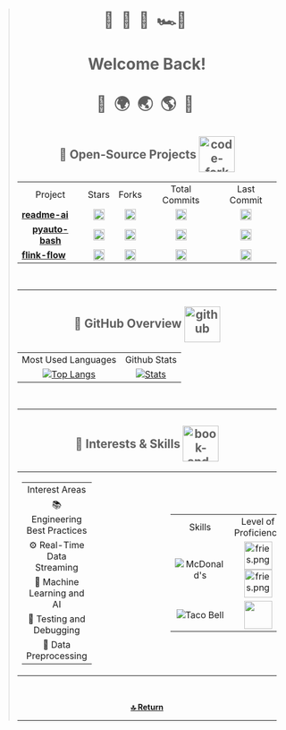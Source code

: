 <!-- Header -->
> <div align="center">
>     <h1>
>         🌊&nbsp;
>         🌴&nbsp;
>         🏰&nbsp;
>         🏎️💨&nbsp;
>         <br><br>
>         Welcome Back!
>         <br><br>
>         🛫&nbsp;
>         🌍&nbsp;
>         🌏&nbsp;
>         🌎&nbsp;
>         🛬&nbsp;
>     </h1>
>
> <!-- Open-Source Software -->
> <div align="center">
>   <h2>
>     <div style="display: inline-block;">
>       <span style="vertical-align: middle;">📍 Open-Source Projects</span>
>       <img width="64" height="64" src="https://img.icons8.com/nolan/64/1A6DFF/C822FF/code-fork.png"
>         style="vertical-align: middle;" alt="code-fork" />
>     </div>
>   </h2>
>   <table>
>     <tr>
>       <td align="center">Project</td>
>       <td align="center">Stars</td>
>       <td align="center">Forks</td>
>       <td align="center">Total Commits</td>
>       <td align="center">Last Commit</td>
>     </tr>
>     <tr>
>       <td align="center">
>         <a href="https://github.com/eli64s/readme-ai" style="display: flex; align-items: center;">
>           <strong>readme-ai</strong>
>         </a>
>       </td>
>       <td align="center">
>         <a href="https://github.com/eli64s/readme-ai">
>           <img src="https://img.shields.io/github/stars/eli64s/readme-ai?style=social&color=4F7DB3"
>             alt="readme-ai Stars" height="20">
>         </a>
>       </td>
>       <td align="center">
>         <a href="https://github.com/eli64s/readme-ai">
>           <img src="https://img.shields.io/github/forks/eli64s/readme-ai?style=social&color=4F7DB3"
>             alt="readme-ai Forks" height="20">
>         </a>
>       </td>
>       <td align="center">
>         <a href="https://github.com/eli64s/readme-ai">
>           <img src="https://img.shields.io/github/commit-activity/y/eli64s/readme-ai?style=social&color=4F7DB3"
>             alt="readme-ai Total Commits" height="20">
>         </a>
>       </td>
>       <td align="center">
>         <a href="https://github.com/eli64s/readme-ai">
>           <img src="https://img.shields.io/github/last-commit/eli64s/readme-ai?style=social&color=4F7DB3"
>             alt="readme-ai Last Commit" height="20">
>         </a>
>       </td>
>     </tr>
>     <tr>
>       <td align="center">
>         <a href="https://github.com/eli64s/pyauto-bash" style="display: flex; align-items: center;">
>           <strong>pyauto-bash</strong>
>         </a>
>       </td>
>       <td align="center">
>         <a href="https://github.com/eli64s/pyauto-bash">
>           <img src="https://img.shields.io/github/stars/eli64s/pyauto-bash?style=social&color=4F7DB3"
>             alt="pyauto-bash Stars" height="20">
>         </a>
>       </td>
>       <td align="center">
>         <a href="https://github.com/eli64s/pyauto-bash">
>           <img src="https://img.shields.io/github/forks/eli64s/pyauto-bash?style=social&color=4F7DB3"
>             alt="pyauto-bash Forks" height="20">
>         </a>
>       </td>
>       <td align="center">
>         <a href="https://github.com/eli64s/pyauto-bash">
>           <img src="https://img.shields.io/github/last-commit/eli64s/pyauto-bash?style=social&color=4F7DB3"
>             alt="pyauto-bash Last Commit" height="20">
>         </a>
>       </td>
>       <td align="center">
>         <a href="https://github.com/eli64s/pyauto-bash">
>           <img src="https://img.shields.io/github/commit-activity/y/eli64s/pyauto-bash?style=social&color=4F7DB3"
>             alt="pyauto-bash Total Commits" height="20">
>         </a>
>       </td>
>     </tr>
> <tr>
>   <td align="center">
>     <a href="https://github.com/eli64s/flink-flow" style="display: flex; align-items: center;">
>       <strong>flink-flow</strong>
>     </a>
>   </td>
>   <td align="center">
>     <a href="https://github.com/eli64s/flink-flow">
>       <img src="https://img.shields.io/github/stars/eli64s/flink-flow?style=social&color=4F7DB3"
>         alt="flink-flow Stars" height="20">
>     </a>
>   </td>
>   <td align="center">
>     <a href="https://github.com/eli64s/flink-flow">
>       <img src="https://img.shields.io/github/forks/eli64s/flink-flow?style=social&color=4F7DB3"
>         alt="flink-flow Forks" height="20">
>     </a>
>   </td>
>   <td align="center">
>     <a href="https://github.com/eli64s/flink-flow">
>       <img src="https://img.shields.io/github/last-commit/eli64s/flink-flow?style=social&color=4F7DB3"
>         alt="flink-flow Last Commit" height="20">
>     </a>
>   </td>
>       <td align="center">
>         <a href="https://github.com/eli64s/flink-flow">
>           <img src="https://img.shields.io/github/commit-activity/y/eli64s/flink-flow?style=social&color=4F7DB3"
>             alt="flink-flow Total Commits" height="20">
>         </a>
>       </td>
>     </tr>
>   </table>
> </div>
> <br>
> <hr>
>
> 
> <!-- Github Usage Statistics -->
> <div align="center">
>     <h2>
>         <div style="display: inline-block;">
>             <span style="display: inline-block;">📍 GitHub Overview</span>
>             <img width="64" height="64" src="https://img.icons8.com/nolan/64/1A6DFF/C822FF/github.png"
>                 style="vertical-align: middle;" alt="github" />
>         </div>
>     </h2>
>     <table>
>         <tr>
>             <td align="center">
>                 Most Used Languages
>             </td>
>             <td align="center">
>                 Github Stats
>             </td>
>         </tr>
>         <tr>
>             <td align="center">
>                 <a href="https://github.com/anuraghazra/github-readme-stats">
>                     <img src="https://github-readme-stats.vercel.app/api/top-langs/?username=eli64s&layout=compact&theme=cobalt"
>                         alt="Top Langs">
>                 </a>
>             </td>
>             <td align="center">
>                 <a href="https://github.com/anuraghazra/github-readme-stats">
>                     <img src="https://github-readme-stats.vercel.app/api?username=eli64s&theme=cobalt&count_private=true&include_all_commits=true&show_icons=true&include_all_commits=true&custom_title=%20%GitHub%20%Stats"
>                         alt="Stats">
>                 </a>
>             </td>
>         </tr>
>     </table>
> </div>
> <br>
> <hr>
>
> 
> <!-- Interests, Studies, and Skills -->
> <div align="center">
>  <h2>
>    <div style="display: inline-block;">
>      <span style="vertical-align: middle;">📍 Interests & Skills</span>
>        <img width="64" height="64" src="https://img.icons8.com/nolan/64/1A6DFF/C822FF/book-and-pencil.png" style="vertical-align: middle;" alt="book-and-pencil" />
>     </div>
>  </h2>
>     <table>
>         <tr>
>             <td style="padding-right: 100px;">
>                 <table>
>                     <tr>
>                         <td align="center">
>                             Interest Areas
>                         </td>
>                     </tr>
>                     <tr>
>                         <td align="center">📚 Engineering Best Practices</td>
>                     </tr>
>                     <tr>
>                         <td align="center">⚙️ Real-Time Data Streaming</td>
>                     </tr>
>                     <tr>
>                         <td align="center">🤖 Machine Learning and AI</td>
>                     </tr>
>                     <tr>
>                         <td align="center">🧪 Testing and Debugging</td>
>                     </tr>
>                     <tr>
>                         <td align="center">🔄 Data Preprocessing</td>
>                     </tr>
>                 </table>
>             </td>
>             <td>&nbsp;&nbsp;&nbsp;&nbsp;</td> <!-- Empty cell for spacing -->
>             <td>
>                 <table>
>                     <tr>
>                         <td align="center">
>                             Skills
>                         </td>
>                         <td align="center">
>                             Level of Proficiency
>                         </td>
>                     </tr>
>                     <tr>
>                         <td align="center">
>                                 <img src="https://img.shields.io/badge/McDonald's-FBC817.svg?style=for-the-badge&logo=McDonald's&logoColor=black"
>                                 alt="McDonald's">
>                         </td>
>                         <td align="center">
>                                <img src="https://img.icons8.com/color/256/mcdonalds-french-fries.png" 
>                                 alt="fries.png"
>                                 height="50">
>                                <img src="https://img.icons8.com/color/256/mcdonalds-french-fries.png" 
>                                 alt="fries.png"
>                                 height="50">
>                         </td>
>                     </tr>
>                     <tr>
>                         <td align="center"><img
>                                 src="https://img.shields.io/badge/Taco%20Bell-38096C.svg?style=for-the-badge&logo=Taco-Bell&logoColor=white"
>                                 alt="Taco Bell"></td>
>                         <td align="center"><img
>                                 src="https://images-wixmp-ed30a86b8c4ca887773594c2.wixmp.com/f/9d373171-dec6-4799-b610-39da08d39942/dcmxqxj-de4517e6-0d36-4d0c-9457-fc710b9d32cf.png/v1/fill/w_800,h_308,strp/cute_tacos_by_biblio_dcmxqxj-fullview.png?token=eyJ0eXAiOiJKV1QiLCJhbGciOiJIUzI1NiJ9.eyJzdWIiOiJ1cm46YXBwOjdlMGQxODg5ODIyNjQzNzNhNWYwZDQxNWVhMGQyNmUwIiwiaXNzIjoidXJuOmFwcDo3ZTBkMTg4OTgyMjY0MzczYTVmMGQ0MTVlYTBkMjZlMCIsIm9iaiI6W1t7ImhlaWdodCI6Ijw9MzA4IiwicGF0aCI6IlwvZlwvOWQzNzMxNzEtZGVjNi00Nzk5LWI2MTAtMzlkYTA4ZDM5OTQyXC9kY214cXhqLWRlNDUxN2U2LTBkMzYtNGQwYy05NDU3LWZjNzEwYjlkMzJjZi5wbmciLCJ3aWR0aCI6Ijw9ODAwIn1dXSwiYXVkIjpbInVybjpzZXJ2aWNlOmltYWdlLm9wZXJhdGlvbnMiXX0.EWRRpGbXETzJ71LdlJvq3uQ8twwMbNXrwQWCaabz1z8"
>                                 height="50"></td>
>                     </tr>
>                 </table>
>             </td>
>         </tr>
>     </table>
> </div>
> <br>
> <div align="center">
>     <p align="right"><div align="center">
>         <a href="#top">
>             <b>🔝 Return</b>
>         </a>
>    </div></p>
> </div>
> </div>
> <hr>


<!--**eli64s/eli64s** is a ✨ _special_ ✨ repository because its `README.md` (this file) appears on your GitHub profile.
Here are some ideas to get you started:
- 🔭 I’m currently working on ...
- 🌱 I’m currently learning ...
- 👯 I’m looking to collaborate on ...
- 🤔 I’m looking for help with ...
- 💬 Ask me about ...
- 📫 How to reach me: ...
- 😄 Pronouns: ...
- ⚡ Fun fact: ...
-->
